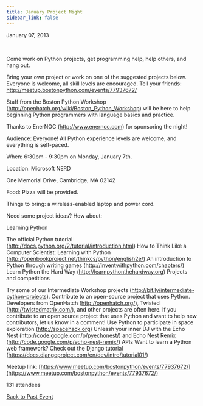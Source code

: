 ```yaml
---
title: January Project Night
sidebar_link: false
---
```


January 07, 2013


   

Come work on Python projects, get programming help, help others, and hang out.

Bring your own project or work on one of the suggested projects below. Everyone is welcome, all skill levels are encouraged. Tell your friends:
http://meetup.bostonpython.com/events/77937672/

Staff from the Boston Python Workshop (http://openhatch.org/wiki/Boston_Python_Workshop) will be here to help beginning Python programmers with language basics and practice.

Thanks to EnerNOC (http://www.enernoc.com) for sponsoring the night!

Audience: Everyone! All Python experience levels are welcome, and everything is self-paced.

When: 6:30pm - 9:30pm on Monday, January 7th.

Location: Microsoft NERD

One Memorial Drive, Cambridge, MA 02142

Food: Pizza will be provided.

Things to bring: a wireless-enabled laptop and power cord.

Need some project ideas? How about:

Learning Python

The official Python tutorial (http://docs.python.org/2/tutorial/introduction.html) How to Think Like a Computer Scientist: Learning with Python (http://openbookproject.net/thinkcs/python/english2e/) An introduction to Python through writing games (http://inventwithpython.com/chapters/) Learn Python the Hard Way (http://learnpythonthehardway.org) Projects and competitions

Try some of our Intermediate Workshop projects (http://bit.ly/intermediate-python-projects). Contribute to an open-source project that uses Python. Developers from OpenHatch (http://openhatch.org/), Twisted (http://twistedmatrix.com/), and other projects are often here. If you contribute to an open source project that uses Python and want to help new contributors, let us know in a comment! Use Python to participate in space exploration (http://spacehack.org) Unleash your inner DJ with the Echo Nest (http://code.google.com/p/pyechonest/) and Echo Nest Remix (http://code.google.com/p/echo-nest-remix/) APIs Want to learn a Python web framework? Check out the Django tutorial (https://docs.djangoproject.com/en/dev/intro/tutorial01/)


Meetup link: [https://www.meetup.com/bostonpython/events/77937672/](https://www.meetup.com/bostonpython/events/77937672/)

131 attendees

[Back to Past Event](past-events.md)